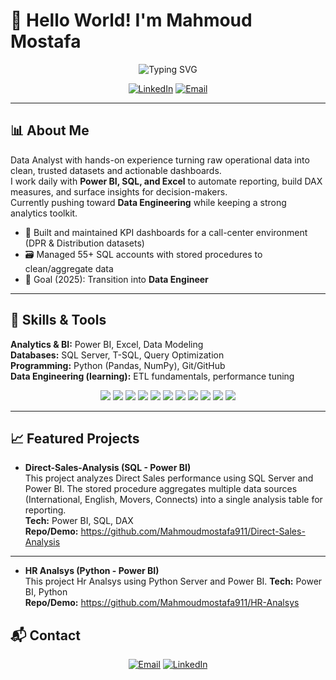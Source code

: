 # 👋 Hello World! I'm **Mahmoud Mostafa**

<div align="center">
  <img src="https://readme-typing-svg.herokuapp.com?font=Fira+Code&pause=1000&color=0969DA&center=true&vCenter=true&width=520&lines=Data+Analyst;Business+Intelligence+Analyst;Data+Engineer" alt="Typing SVG" />
</div>

<p align="center">
  <a href="https://www.linkedin.com/in/mahmoud-mostafa-ba92781ba"><img src="https://img.shields.io/badge/LinkedIn-0077B5?style=for-the-badge&logo=linkedin&logoColor=white" alt="LinkedIn" /></a>
  <a href="mailto:mahmoudmostafamm911@gmail.com"><img src="https://img.shields.io/badge/Email-D14836?style=for-the-badge&logo=gmail&logoColor=white" alt="Email" /></a>
</p>

---

## 📊 About Me

Data Analyst with hands-on experience turning raw operational data into clean, trusted datasets and actionable dashboards.  
I work daily with **Power BI, SQL, and Excel** to automate reporting, build DAX measures, and surface insights for decision-makers.  
Currently pushing toward **Data Engineering** while keeping a strong analytics toolkit.

- 🧩 Built and maintained KPI dashboards for a call-center environment (DPR & Distribution datasets)
- 🗃️ Managed 55+ SQL accounts with stored procedures to clean/aggregate data
- 🎯 Goal (2025): Transition into **Data Engineer**

---

## 🧠 Skills & Tools

**Analytics & BI:** Power BI, Excel, Data Modeling  
**Databases:** SQL Server, T-SQL, Query Optimization  
**Programming:** Python (Pandas, NumPy), Git/GitHub  
**Data Engineering (learning):** ETL fundamentals, performance tuning

<p align="center">
  <img src="https://img.shields.io/badge/Power%20BI-%23F2C811.svg?style=for-the-badge&logo=powerbi&logoColor=black" />
  <img src="https://img.shields.io/badge/DAX-%23F2C811.svg?style=for-the-badge&logo=powerbi&logoColor=black" />
  <img src="https://img.shields.io/badge/SQL%20Server-CC2927?style=for-the-badge&logo=microsoft-sql-server&logoColor=white" />
  <img src="https://img.shields.io/badge/PostgreSQL-336791?style=for-the-badge&logo=postgresql&logoColor=white" />
  <img src="https://img.shields.io/badge/Python-3776AB?style=for-the-badge&logo=python&logoColor=white" />
  <img src="https://img.shields.io/badge/Matplotlib-005571?style=for-the-badge&logo=plotly&logoColor=white" />
  <img src="https://img.shields.io/badge/Seaborn-4EABD1?style=for-the-badge&logo=python&logoColor=white" />
  <img src="https://img.shields.io/badge/Pandas-150458?style=for-the-badge&logo=pandas&logoColor=white" />
  <img src="https://img.shields.io/badge/NumPy-013243?style=for-the-badge&logo=numpy&logoColor=white" />
  <img src="https://img.shields.io/badge/Excel-217346?style=for-the-badge&logo=microsoft-excel&logoColor=white" />
  <img src="https://img.shields.io/badge/Power%20Query-217346?style=for-the-badge&logo=microsoft-excel&logoColor=white" />
</p>

---

## 📈 Featured Projects

- **Direct-Sales-Analysis (SQL - Power BI)**  
  This project analyzes Direct Sales performance using SQL Server and Power BI.
The stored procedure aggregates multiple data sources (International, English, Movers, Connects) into a single analysis table for reporting.  
  **Tech:** Power BI, SQL, DAX  
  **Repo/Demo:** https://github.com/Mahmoudmostafa911/Direct-Sales-Analysis
---
- **HR Analsys (Python - Power BI)**  
  This project Hr Analsys using Python Server and Power BI.
  **Tech:** Power BI, Python  
  **Repo/Demo:** https://github.com/Mahmoudmostafa911/HR-Analsys
## 📬 Contact

<p align="center">
  <a href="mailto:mahmoudmostafamm911@gmail.com"><img src="https://img.shields.io/badge/Email-D14836?style=for-the-badge&logo=gmail&logoColor=white" alt="Email" /></a>
  <a href="https://www.linkedin.com/in/mahmoud-mostafa-ba92781ba"><img src="https://img.shields.io/badge/LinkedIn-0077B5?style=for-the-badge&logo=linkedin&logoColor=white" alt="LinkedIn" /></a>
</p>

